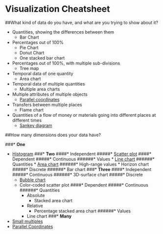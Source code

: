 # Visualization Cheatsheet

##What kind of data do you have, and what are you trying to show about it?

* Quantities, showing the differences between them
  * Bar Chart
* Percentages out of 100%
  * Pie Chart
  * Donut Chart
  * One stacked bar chart
* Percentages out of 100%, with multiple sub-divisions
  * Tree map
* Temporal data of one quantity
  * Area chart
* Temporal data of multiple quantities
  * Multiple area charts
* Multiple attributes of multiple objects
  * [Parallel coordinates](https://en.wikipedia.org/wiki/Parallel_coordinates)
* Transfers between multiple places
  * Flame chart
* Quantities of a flow of money or materials going into different places at different times
  * [Sankey diagram](https://en.wikipedia.org/wiki/Sankey_diagram)

##How many dimensions does your data have?

###* **One**
  * [Histogram](https://en.wikipedia.org/wiki/Histogram)
###* **Two**
  ####* Independent
    #####* [Scatter plot](https://en.wikipedia.org/wiki/Scatter_plot)
  ####* Dependent
    #####* Continuous
      ######* Values
        * [Line chart](https://en.wikipedia.org/wiki/Line_chart)
      ######* Quantities
        * [Area chart](https://en.wikipedia.org/wiki/Area_chart)
      ######* High-range values
        * Horizon chart
    #####* Discrete
      ######* Bar chart
###* **Three**
  ####* Independent
    #####* Continuous
      ######* 3D-surface chart
    #####* Discrete
      * [Bubble chart](https://en.wikipedia.org/wiki/Bubble_chart)
      * Color-coded scatter plot
  ####* Dependent
    #####* Continuous
      ######* Quantities 
          * Absolute 
             * Stacked area chart
          * Relative
             * Percentage stacked area chart
      ######* Values
          * Line chart
###* **Many**
  * [Small multiples](https://en.wikipedia.org/wiki/Small_multiple)
  * [Parallel Coordinates](https://en.wikipedia.org/wiki/Parallel_coordinates)
